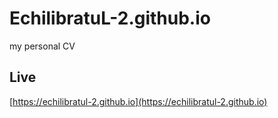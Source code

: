# EchilibratuL-2.github.io
my personal CV

## Live

[https://echilibratul-2.github.io](https://echilibratul-2.github.io)